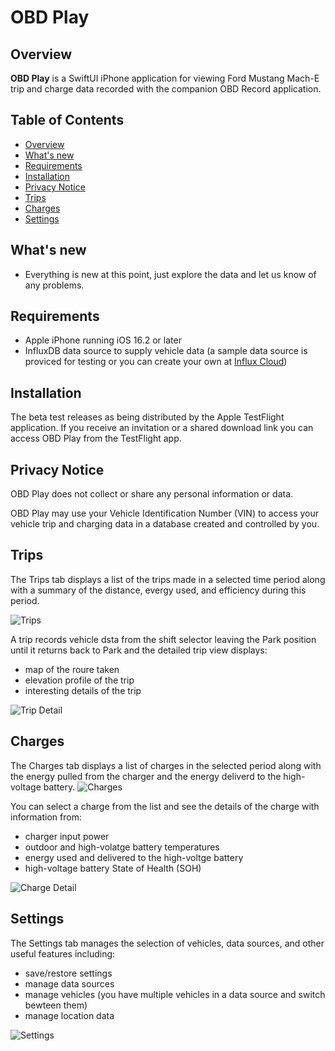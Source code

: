 #  OBD Play

<a id='overview'></a>
## Overview
**OBD Play** is a SwiftUI iPhone application for viewing Ford Mustang Mach-E trip and charge data recorded with the companion OBD Record application.

## Table of Contents
- [Overview](#overview)
- [What's new](#whats-new)
- [Requirements](#requirements)
- [Installation](#installation)
- [Privacy Notice](#privacy)
- [Trips](#trips)
- [Charges](#charges)
- [Settings](#settings)

<a id='whats-new'></a>
## What's new
- Everything is new at this point, just explore the data and let us know of any problems.

<a id='requirements'></a>
## Requirements
- Apple iPhone running iOS 16.2 or later
- InfluxDB data source to supply vehicle data (a sample data source is proviced for testing or you can create your own at [Influx Cloud](https://cloud2.influxdata.com/signup))

<a id='installation'></a>
## Installation
The beta test releases as being distributed by the Apple TestFlight application.  If you receive an invitation or a shared download link you can access OBD Play from the TestFlight app.

<a id='privacy'></a>
## Privacy Notice
OBD Play does not collect or share any personal information or data.

OBD Play may use your Vehicle Identification Number (VIN) to access your vehicle trip and charging data in a database created and controlled by you.

<a id='trips'></a>
## Trips
The Trips tab displays a list of the trips made in a selected time period along with a summary of the distance, evergy used, and efficiency during this period.

![Trips](https://github.com/sillygoose/obd-play/blob/images/images/Trips.png)

A trip records vehicle dsta from the shift selector leaving the Park position until it returns back to Park and the detailed trip view displays:
- map of the roure taken
- elevation profile of the trip
- interesting details of the trip

![Trip Detail](https://github.com/sillygoose/obd-play/blob/images/images/Trip%20Detail.png)

<a id='charges'></a>
## Charges
The Charges tab displays a list of charges in the selected period along with the energy pulled from the charger and the energy deliverd to the high-voltage battery.
![Charges](https://github.com/sillygoose/obd-play/blob/images/images/Charges.png)

You can select a charge from the list and see the details of the charge with information from:
- charger input power
- outdoor and high-volatge battery temperatures
- energy used and delivered to the high-voltge battery
- high-voltage battery State of Health (SOH)

![Charge Detail](https://github.com/sillygoose/obd-play/blob/images/images/Charging%20Detail.png)

<a id='settings'></a>
## Settings
The Settings tab manages the selection of vehicles, data sources, and other useful features including:
- save/restore settings
- manage data sources
- manage vehicles (you have multiple vehicles in a data source and switch bewteen them)
- manage location data

![Settings](https://github.com/sillygoose/obd-play/blob/images/images/Settings.png)
